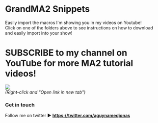 # GrandMA2 Snippets
Easily import the macros I'm showing you in my videos on Youtube!  
Click on one of the folders above to see instructions on how to download and easily import into your show!  

# SUBSCRIBE to my channel on YouTube for more MA2 tutorial videos!
<a href="https://www.youtube.com/aguynamedjonas" target="_blank"><img src="https://raw.githubusercontent.com/aGuyNamedJonas/grandma2-snippets/master/channel.PNG" /></a>  
*(Right-click and "Open link in new tab")*

### Get in touch
Follow me on twitter ▶ **https://twitter.com/aguynamedjonas**